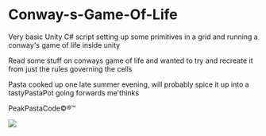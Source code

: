 # Conway-s-Game-Of-Life
 
Very basic Unity C# script setting up some primitives in a grid and running a conway's game of life inside unity

Read some stuff on conways game of life and wanted to try and recreate it from just the rules governing the cells


Pasta cooked up one late summer evening, will probably spice it up into a tastyPastaPot going forwards me'thinks 

PeakPastaCode©®™

![](UnityGameOfLife.gif)


